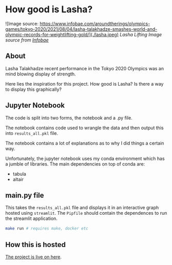 # How good is Lasha?

![Image source: https://www.infobae.com/aroundtherings/olympics-games/tokyo-2020/2021/08/04/lasha-talakhadze-smashes-world-and-olympic-records-for-weightlifting-gold/](./lasha.jpeg)
*Lasha Lifting Image source from [Infobae](https://www.infobae.com/aroundtherings/olympics-games/tokyo-2020/2021/08/04/lasha-talakhadze-smashes-world-and-olympic-records-for-weightlifting-gold/)*

## About

Lasha Talakhadze recent performance in the Tokyo 2020 Olympics was an mind blowing display of strength.

Here lies the inspiration for this project. How good is Lasha? Is there a way to display this graphically?

## Jupyter Notebook

The code is split into two forms, the notebook and a .py file.

The notebook contains code used to wrangle the data and then output this into `results_all.pkl` file.

The notebook contains a lot of explanations as to why I did things a certain way.

Unfortunately, the jupyter notebook uses my conda environment which has a jumble of libraries. The main dependencies on top of conda are:
- tabula
- altair 

## main.py file

This takes the `results_all.pkl` file and displays it in an interactive graph hosted using `streamlit`. The `Pipfile` should contain the dependences to run the streamlit application.

```bash
make run # requires make, docker etc
```

## How this is hosted

[The project is live on here](https://lasha.app.shivan.xyz).

